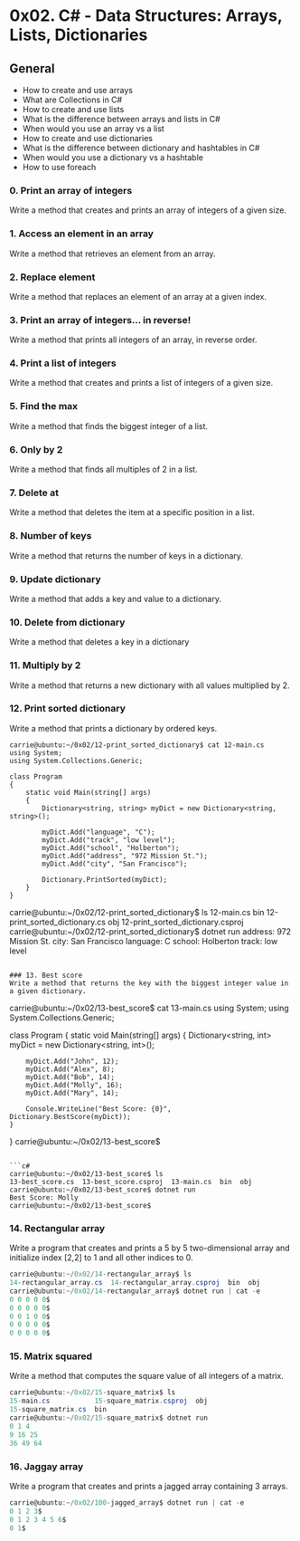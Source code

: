 # 0x02. C# - Data Structures: Arrays, Lists, Dictionaries


## General

- How to create and use arrays
- What are Collections in C#
- How to create and use lists
- What is the difference between arrays and lists in C#
- When would you use an array vs a list
- How to create and use dictionaries
- What is the difference between dictionary and hashtables in C#
- When would you use a dictionary vs a hashtable
- How to use foreach

### 0. Print an array of integers
Write a method that creates and prints an array of integers of a given size.


### 1. Access an element in an array
Write a method that retrieves an element from an array.


### 2. Replace element
Write a method that replaces an element of an array at a given index.


### 3. Print an array of integers... in reverse!
Write a method that prints all integers of an array, in reverse order.


### 4. Print a list of integers 
Write a method that creates and prints a list of integers of a given size.


### 5. Find the max 
Write a method that finds the biggest integer of a list.


### 6. Only by 2
Write a method that finds all multiples of 2 in a list.


### 7. Delete at
Write a method that deletes the item at a specific position in a list.


### 8. Number of keys
Write a method that returns the number of keys in a dictionary.

### 9. Update dictionary 
Write a method that adds a key and value to a dictionary.

### 10. Delete from dictionary 
Write a method that deletes a key in a dictionary

### 11. Multiply by 2 
Write a method that returns a new dictionary with all values multiplied by 2.


### 12. Print sorted dictionary 
Write a method that prints a dictionary by ordered keys.
```
carrie@ubuntu:~/0x02/12-print_sorted_dictionary$ cat 12-main.cs 
using System;
using System.Collections.Generic;

class Program
{
    static void Main(string[] args)
    {
        Dictionary<string, string> myDict = new Dictionary<string, string>();

        myDict.Add("language", "C");
        myDict.Add("track", "low level");
        myDict.Add("school", "Holberton");
        myDict.Add("address", "972 Mission St.");
        myDict.Add("city", "San Francisco");

        Dictionary.PrintSorted(myDict);
    }
}
```
carrie@ubuntu:~/0x02/12-print_sorted_dictionary$ ls
12-main.cs                         bin
12-print_sorted_dictionary.cs      obj
12-print_sorted_dictionary.csproj
carrie@ubuntu:~/0x02/12-print_sorted_dictionary$ dotnet run
address: 972 Mission St.
city: San Francisco
language: C
school: Holberton
track: low level
```

### 13. Best score
Write a method that returns the key with the biggest integer value in a given dictionary.
```
carrie@ubuntu:~/0x02/13-best_score$ cat 13-main.cs 
using System;
using System.Collections.Generic;

class Program
{
    static void Main(string[] args)
    {
        Dictionary<string, int> myDict = new Dictionary<string, int>();

        myDict.Add("John", 12);
        myDict.Add("Alex", 8);
        myDict.Add("Bob", 14);
        myDict.Add("Molly", 16);
        myDict.Add("Mary", 14);

        Console.WriteLine("Best Score: {0}", Dictionary.BestScore(myDict));
    }
}
carrie@ubuntu:~/0x02/13-best_score$ 
```

```c#
carrie@ubuntu:~/0x02/13-best_score$ ls
13-best_score.cs  13-best_score.csproj  13-main.cs  bin  obj
carrie@ubuntu:~/0x02/13-best_score$ dotnet run
Best Score: Molly
carrie@ubuntu:~/0x02/13-best_score$ 
```



### 14. Rectangular array
Write a program that creates and prints a 5 by 5 two-dimensional array and initialize index [2,2] to 1 and all other indices to 0.

```c#
carrie@ubuntu:~/0x02/14-rectangular_array$ ls
14-rectangular_array.cs  14-rectangular_array.csproj  bin  obj
carrie@ubuntu:~/0x02/14-rectangular_array$ dotnet run | cat -e
0 0 0 0 0$
0 0 0 0 0$
0 0 1 0 0$
0 0 0 0 0$
0 0 0 0 0$
```
### 15. Matrix squared 
Write a method that computes the square value of all integers of a matrix.

```c#
carrie@ubuntu:~/0x02/15-square_matrix$ ls
15-main.cs           15-square_matrix.csproj  obj
15-square_matrix.cs  bin
carrie@ubuntu:~/0x02/15-square_matrix$ dotnet run
0 1 4
9 16 25
36 49 64
```

### 16. Jaggay array 
Write a program that creates and prints a jagged array containing 3 arrays.

```c#
carrie@ubuntu:~/0x02/100-jagged_array$ dotnet run | cat -e
0 1 2 3$
0 1 2 3 4 5 6$
0 1$
```
